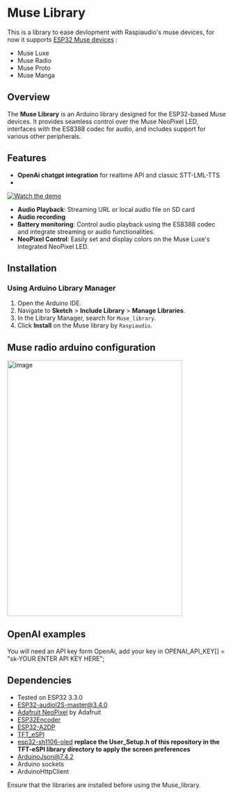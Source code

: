 # Muse Library

This is a library to ease devlopment with Raspiaudio's muse devices, for now it supports [ESP32 Muse devices](https://raspiaudio.com/muse/) :
- Muse Luxe
- Muse Radio 
- Muse Proto 
- Muse Manga
  

## Overview

The **Muse Library** is an Arduino library designed for the ESP32-based Muse devices. It provides seamless control over the Muse  NeoPixel LED, interfaces with the ES8388 codec for audio, and includes support for various other peripherals. 

## Features


- **OpenAi chatgpt integration** for realtime API and classic STT-LML-TTS
- 

[![Watch the demo](https://img.youtube.com/vi/lSqYN547yjs/maxresdefault.jpg)](https://youtu.be/lSqYN547yjs)


- **Audio Playback**: Streaming URL or local audio file on SD card
- **Audio recording**
- **Battery monitoring**: Control audio playback using the ES8388 codec and integrate streaming or audio functionalities.
- **NeoPixel Control**: Easily set and display colors on the Muse Luxe's integrated NeoPixel LED.

## Installation

### Using Arduino Library Manager

1. Open the Arduino IDE.
2. Navigate to **Sketch** > **Include Library** > **Manage Libraries**.
3. In the Library Manager, search for `Muse_library`.
4. Click **Install** on the Muse library by `Raspiaudio`.


## Muse radio arduino configuration
<img width="402" height="587" alt="image" src="https://github.com/user-attachments/assets/3cccf144-1632-437a-ba7c-296fc5967c82" />


## OpenAI examples
You will need an API key form OpenAi, add your key in OPENAI_API_KEY[] = "sk-YOUR ENTER API KEY HERE";


## Dependencies
- Tested on ESP32 3.3.0
- ESP32-audioI2S-master@3.4.0
- [Adafruit NeoPixel](https://github.com/adafruit/Adafruit_NeoPixel) by Adafruit
- [ESP32Encoder](https://github.com/madhephaestus/ESP32Encoder)
- [ESP32-A2DP](https://github.com/pschatzmann/ESP32-A2DP)
- [TFT_eSPI](https://github.com/Bodmer/TFT_eSPI)
- [esp32-sh1106-oled](https://github.com/davidperrenoud/Adafruit_SH1106) **replace the User_Setup.h of this repository in the TFT-eSPI library directory to apply the screen preferences**
- ArduinoJson@7.4.2
- Arduino sockets
- ArduinoHttpClient



Ensure that the libraries are installed before using the Muse_library.



